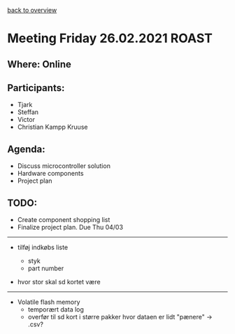[back to overview](../meetingNotes.md)
# Meeting Friday 26.02.2021 ROAST

## Where: Online

## Participants:
 - Tjark
 - Steffan
 - Victor
 - Christian Kampp Kruuse

## Agenda:
 - Discuss microcontroller solution
 - Hardware components
 - Project plan

## TODO: 
 - Create component shopping list 
 - Finalize project plan. Due Thu 04/03
   
---

- tilføj indkøbs liste
   - styk
   - part number

- hvor stor skal sd kortet være 

---
- Volatile flash memory
   - temporært data log
   - overfør til sd kort i større pakker hvor dataen er lidt "pænere" -> .csv?